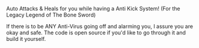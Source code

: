 Auto Attacks & Heals for you while having a Anti Kick System! (For the Legacy Legend of The Bone Sword)

If there is to be ANY Anti-Virus going off and alarming you, I assure you are okay and safe. The code is open source if you'd like to go through it and build it yourself.

